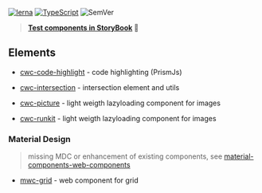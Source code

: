 [![lerna](https://img.shields.io/badge/maintained%20with-lerna-cc00ff.svg)](https://lernajs.io/) 
[![TypeScript](https://badges.frapsoft.com/typescript/code/typescript.svg?v=101)](https://www.typescriptlang.org/index.html)
![SemVer](https://api.dependabot.com/badges/status?host=github&repo=blockloop/scan)

> **[Test components in StoryBook](https://odinr.github.io/codin) 🧐**

## Elements

* [cwc-code-highlight](https://github.com/odinr/codin/tree/master/packages/code-highlight) - code highlighting (PrismJs)

* [cwc-intersection](https://github.com/odinr/codin/tree/master/packages/intersection) - intersection element and utils

* [cwc-picture](https://github.com/odinr/codin/tree/master/packages/picture) - light weigth lazyloading component for images

* [cwc-runkit](https://github.com/odinr/codin/tree/master/packages/runkit) - light weigth lazyloading component for images

### Material Design
> missing MDC or enhancement of existing components, see [material-components-web-components](https://github.com/material-components/material-components-web-components)
* [mwc-grid](https://github.com/odinr/codin/tree/master/packages/mwc-grid) - web component for grid
